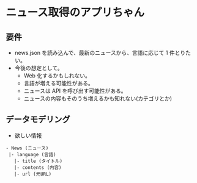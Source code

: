 # ニュース取得のアプリちゃん

## 要件

- news.json を読み込んで、最新のニュースから、言語に応じて 1 件とりたい。
- 今後の想定として。
  - Web 化するかもしれない。
  - 言語が増える可能性がある。
  - ニュースは API を呼び出す可能性がある。
  - ニュースの内容もそのうち増えるかも知れない(カテゴリとか)

## データモデリング

- 欲しい情報

```{plaintext}
- News (ニュース)
 |- language (言語)
   |- title (タイトル)
   |- contents (内容)
   |- url (元URL)
```

